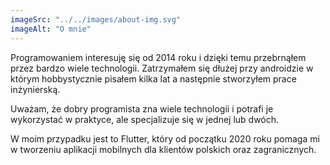 ```yaml
---
imageSrc: "../../images/about-img.svg"
imageAlt: "O mnie"
---
```


Programowaniem interesuję się od 2014 roku i dzięki temu przebrnąłem przez bardzo wiele technologii. Zatrzymałem się dłużej przy androidzie w którym hobbystycznie pisałem kilka lat a następnie stworzyłem prace inżynierską.

Uważam, że dobry programista zna wiele technologii i potrafi je wykorzystać w praktyce, ale specjalizuje się w jednej lub dwóch. 

W moim przypadku jest to Flutter, który od początku 2020 roku pomaga mi w tworzeniu aplikacji mobilnych dla klientów polskich oraz zagranicznych.